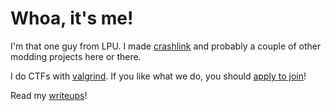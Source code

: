 # Whoa, it's me!

I'm that one guy from LPU. I made [crashlink](https://github.com/N3rdL0rd/crashlink) and probably a couple of other modding projects here or there.

I do CTFs with [valgrind](https://valgrindc.tf/). If you like what we do, you should [apply to join](https://valgrindc.tf/posts/apply)!

Read my [writeups](https://github.com/N3rdL0rd/writeups)!
